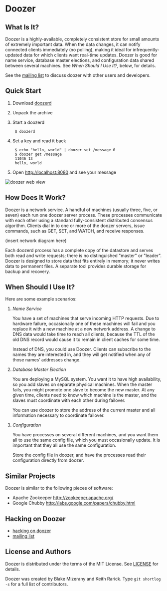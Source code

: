 # Doozer

## What Is It?

Doozer is a highly-available, completely consistent
store for small amounts of extremely important data.
When the data changes, it can notify connected clients
immediately (no polling), making it ideal for
infrequently-updated data for which clients want
real-time updates. Doozer is good for name service,
database master elections, and configuration data shared
between several machines. See *When Should I Use It?*,
below, for details.

See the [mailing list][mail] to discuss doozer with
other users and developers.

## Quick Start

1. Download [doozerd](https://github.com/heroku/doozer/downloads)
2. Unpack the archive
3. Start a doozerd

        $ doozerd

4. Set a key and read it back

        $ echo "hello, world" | doozer set /message 0
        $ doozer get /message
        11046 13
        hello, world

5. Open <http://localhost:8080> and see your message

![doozer web view](/heroku/doozer/raw/0a3a9c/doc/webview.png)

## How Does It Work?

Doozer is a network service. A handful of machines
(usually three, five, or seven) each run one doozer
server process. These processes communicate with each
other using a standard fully-consistent distributed
consensus algorithm. Clients dial in to one or more of
the doozer servers, issue commands, such as GET, SET,
and WATCH, and receive responses.

(insert network diagram here)

Each doozerd process has a complete copy of the
datastore and serves both read and write requests; there
is no distinguished "master" or "leader". Doozer is
designed to store data that fits entirely in memory; it
never writes data to permanent files. A separate tool
provides durable storage for backup and recovery.

## When Should I Use It?

Here are some example scenarios:

1. *Name Service*

   You have a set of machines that serve incoming HTTP
   requests. Due to hardware failure, occasionally one
   of these machines will fail and you replace it with a
   new machine at a new network address. A change to DNS
   data would take time to reach all clients, because
   the TTL of the old DNS record would cause it to
   remain in client caches for some time.

   Instead of DNS, you could use Doozer. Clients can
   subscribe to the names they are interested in, and
   they will get notified when any of those names&#8217;
   addresses change.

2. *Database Master Election*

   You are deploying a MySQL system. You want it to have
   high availability, so you add slaves on separate
   physical machines. When the master fails, you might
   promote one slave to become the new master. At any
   given time, clients need to know which machine is the
   master, and the slaves must coordinate with each
   other during failover.

   You can use doozer to store the address of the
   current master and all information necessary to
   coordinate failover.

3. *Configuration*

   You have processes on several different machines, and
   you want them all to use the same config file, which
   you must occasionally update. It is important that
   they all use the same configuration.

   Store the config file in doozer, and have the
   processes read their configuration directly from
   doozer.

## Similar Projects

Doozer is similar to the following pieces of software:

 * Apache Zookeeper <http://zookeeper.apache.org/>
 * Google Chubby <http://labs.google.com/papers/chubby.html>

## Hacking on Doozer

 * [hacking on doozer](/heroku/doozer/blob/master/doc/hacking.md)
 * [mailing list][mail]

## License and Authors

Doozer is distributed under the terms of the MIT
License. See [LICENSE][] for details.

Doozer was created by Blake Mizerany and Keith Rarick.
Type `git shortlog -s` for a full list of contributors.

[mail]: https://groups.google.com/group/doozer
[LICENSE]: /heroku/doozer/blob/master/LICENSE
